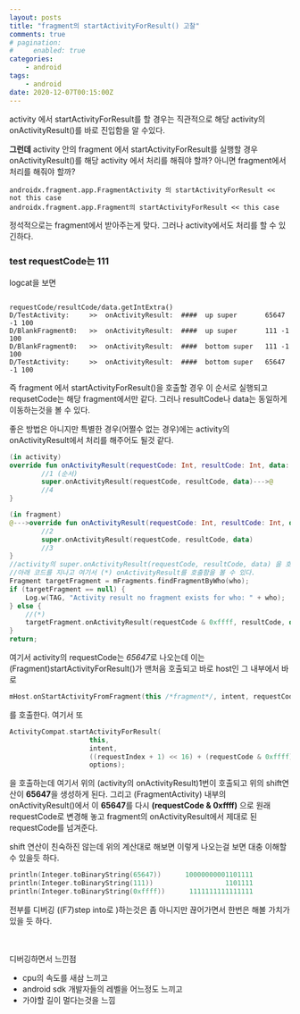```yaml
---
layout: posts
title: "fragment의 startActivityForResult() 고찰"
comments: true
# pagination:
#     enabled: true
categories:
    - android
tags:
    - android
date: 2020-12-07T00:15:00Z
---
```


activity 에서 startActivityForResult를 할 경우는 직관적으로 해당 activity의 onActivityResult()를 바로 진입함을 알 수있다.

**그런데** activity 안의 fragment 에서 startActivityForResult를 실행할 경우 onActivityResult()를 해당 activity 에서 처리를 해줘야 할까? 아니면 fragment에서 처리를 해줘야 할까?

    androidx.fragment.app.FragmentActivity 의 startActivityForResult << not this case
    androidx.fragment.app.Fragment의 startActivityForResult << this case


정석적으로는 fragment에서 받아주는게 맞다. 그러나 activity에서도 처리를 할 수 있긴하다.

### test requestCode는 111

logcat을 보면   

                                                                    requestCode/resultCode/data.getIntExtra()
    D/TestActivity:     >>  onActivityResult:  ####  up super       65647 -1 100  
    D/BlankFragment0:   >>  onActivityResult:  ####  up super       111 -1 100
    D/BlankFragment0:   >>  onActivityResult:  ####  bottom super   111 -1 100 
    D/TestActivity:     >>  onActivityResult:  ####  bottom super   65647 -1 100 

즉 fragment 에서 startActivityForResult()을 호출할 경우 이 순서로 실행되고 requsetCode는 해당 fragment에서만 같다. 그러나 resultCode나 data는 동일하게 이동하는것을 볼 수 있다. 

좋은 방법은 아니지만 특별한 경우(어쩔수 없는 경우)에는 activity의 onActivityResult에서 처리를 해주어도 될것 같다.

```kotlin
(in activity)
override fun onActivityResult(requestCode: Int, resultCode: Int, data: Intent?){
        //1 (순서)
        super.onActivityResult(requestCode, resultCode, data)--->@
        //4
}

(in fragment)
@--->override fun onActivityResult(requestCode: Int, resultCode: Int, data: Intent?){
        //2
        super.onActivityResult(requestCode, resultCode, data)
        //3
}
//activity의 super.onActivityResult(requestCode, resultCode, data) 을 호출하면 
//아래 코드를 지나고 여기서 (*) onActivityResult를 호출함을 볼 수 있다.
Fragment targetFragment = mFragments.findFragmentByWho(who);
if (targetFragment == null) {
    Log.w(TAG, "Activity result no fragment exists for who: " + who);
} else {
    //(*)
    targetFragment.onActivityResult(requestCode & 0xffff, resultCode, data);
}
return;
```


여기서 activity의 requestCode는 *65647*로 나오는데 이는 (Fragment)startActivityForResult()가 맨처음 호출되고 바로 host인 그 내부에서 바로 
```kotlin
mHost.onStartActivityFromFragment(this /*fragment*/, intent, requestCode, options);
```

를 호출한다. 여기서 또

```kotlin
ActivityCompat.startActivityForResult(
                    this, 
                    intent, 
                    ((requestIndex + 1) << 16) + (requestCode & 0xffff), 
                    options);
```


을 호출하는데 여기서 위의 (activity의 onActivityResult)1번이 호출되고 위의 shift연산이 **65647**을 생성하게 된다. 그리고 (FragmentActivity) 내부의 onActivityResult()에서 이 **65647**를 다시 **(requestCode & 0xffff)** 으로 원래 requestCode로 변경해 놓고 fragment의 onActivityResult에서 제대로 된 requestCode를 넘겨준다.



shift 연산이 친숙하진 않는데 위의 계산대로 해보면 이렇게 나오는걸 보면 대충 이해할 수 있을듯 하다. 
```kotlin
println(Integer.toBinaryString(65647))      10000000001101111
println(Integer.toBinaryString(111))                  1101111
println(Integer.toBinaryString(0xffff))      1111111111111111
```



전부를 디버깅 ((F7)step into로 )하는것은 좀 아니지만 끊어가면서 한번은 해볼 가치가 있을 듯 하다.



<br><br>
디버깅하면서 느낀점

 - cpu의 속도를 새삼 느끼고
 - android sdk 개발자들의 레벨을 어느정도 느끼고
 - 가야할 길이 멀다는것을 느낌